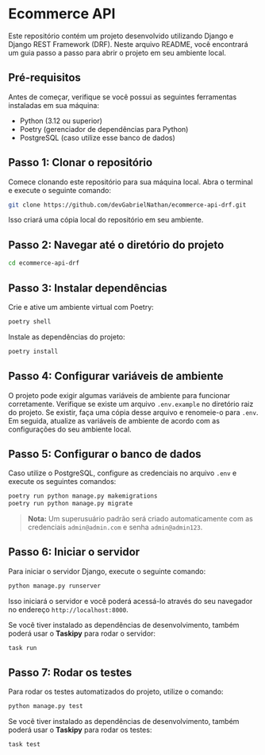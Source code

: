 # Ecommerce API

Este repositório contém um projeto desenvolvido utilizando Django e Django REST Framework (DRF). Neste arquivo README, você encontrará um guia passo a passo para abrir o projeto em seu ambiente local.

## Pré-requisitos

Antes de começar, verifique se você possui as seguintes ferramentas instaladas em sua máquina:

- Python (3.12 ou superior)
- Poetry (gerenciador de dependências para Python)
- PostgreSQL (caso utilize esse banco de dados)

## Passo 1: Clonar o repositório

Comece clonando este repositório para sua máquina local. Abra o terminal e execute o seguinte comando:

```bash
git clone https://github.com/devGabrielNathan/ecommerce-api-drf.git
```

Isso criará uma cópia local do repositório em seu ambiente.

## Passo 2: Navegar até o diretório do projeto

```bash
cd ecommerce-api-drf
```

## Passo 3: Instalar dependências

Crie e ative um ambiente virtual com Poetry:

```bash
poetry shell
```

Instale as dependências do projeto:

```bash
poetry install
```

## Passo 4: Configurar variáveis de ambiente

O projeto pode exigir algumas variáveis de ambiente para funcionar corretamente. Verifique se existe um arquivo `.env.example` no diretório raiz do projeto. Se existir, faça uma cópia desse arquivo e renomeie-o para `.env`. Em seguida, atualize as variáveis de ambiente de acordo com as configurações do seu ambiente local.

## Passo 5: Configurar o banco de dados

Caso utilize o PostgreSQL, configure as credenciais no arquivo `.env` e execute os seguintes comandos:

```bash
poetry run python manage.py makemigrations
poetry run python manage.py migrate
```

> **Nota:** Um superusuário padrão será criado automaticamente com as credenciais `admin@admin.com` e senha `admin@admin123`.

## Passo 6: Iniciar o servidor

Para iniciar o servidor Django, execute o seguinte comando:

```bash
python manage.py runserver
```

Isso iniciará o servidor e você poderá acessá-lo através do seu navegador no endereço `http://localhost:8000`.

Se você tiver instalado as dependências de desenvolvimento, também poderá usar o **Taskipy** para rodar o servidor:

```bash
task run
```

## Passo 7: Rodar os testes

Para rodar os testes automatizados do projeto, utilize o comando:

```bash
python manage.py test
```

Se você tiver instalado as dependências de desenvolvimento, também poderá usar o **Taskipy** para rodar os testes:

```bash
task test
```